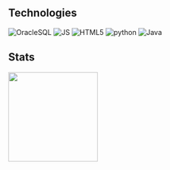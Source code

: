 ## Technologies
![OracleSQL](https://img.shields.io/badge/OracleSQL-★★★-lightgrey?labelColor=F80000&logo=databricks&style=flat_square&logoColor=white)
![JS](https://img.shields.io/badge/Javascript-★★★-lightgrey?labelColor=F7DF1E&logo=javascript&style=flat_square&logoColor=white)
![HTML5](https://img.shields.io/badge/HTML5-★★★-lightgrey?labelColor=E34F26&logo=html5&style=flat_square&logoColor=white)
![python](https://img.shields.io/badge/python-★★-lightgrey?labelColor=3776AB&logo=Python&style=flat_square&logoColor=white)
![Java](https://img.shields.io/badge/Java-★★-lightgrey?labelColor=2F2625&logo=coffeescript&style=flat_square&logoColor=white)

## Stats
<a href="https://github.com/giovannigaspar">
  <img height="180em" src="https://github-readme-stats.vercel.app/api?username=giovannigaspar&show_icons=true&theme=tokyonight&include_all_commits=true&count_private=true&hide=contribs,issues,prs,stars" />
</a>
